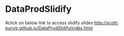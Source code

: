 # DataProdSlidify

#click on below link to access slidify slides
http://scott-purvis.github.io/DataProdSlidify/index.html
